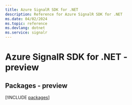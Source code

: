 ```yaml
---
title: Azure SignalR SDK for .NET
description: Reference for Azure SignalR SDK for .NET
ms.date: 04/02/2024
ms.topic: reference
ms.devlang: dotnet
ms.service: signalr
---
```

# Azure SignalR SDK for .NET - preview
## Packages - preview
[!INCLUDE [packages](signalr-index.md)]